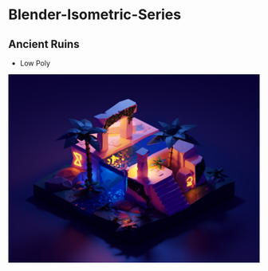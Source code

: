 # Blender-Isometric-Series


## Ancient Ruins
- Low Poly

![Image of Ruins](/Renders/AncientRuins.png)
